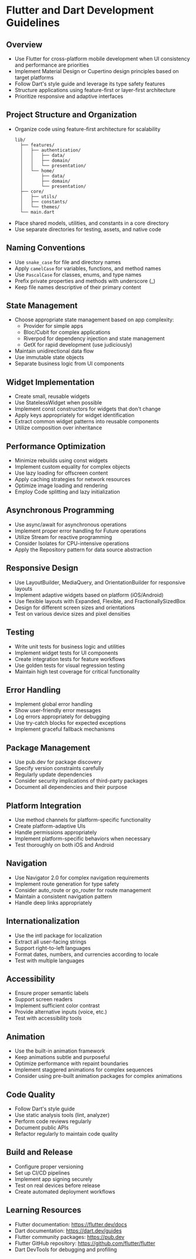 # Flutter and Dart Development Guidelines

## Overview
- Use Flutter for cross-platform mobile development when UI consistency and performance are priorities
- Implement Material Design or Cupertino design principles based on target platforms
- Follow Dart's style guide and leverage its type safety features
- Structure applications using feature-first or layer-first architecture
- Prioritize responsive and adaptive interfaces

## Project Structure and Organization
- Organize code using feature-first architecture for scalability
  ```
  lib/
    ├── features/
    │   ├── authentication/
    │   │   ├── data/
    │   │   ├── domain/
    │   │   └── presentation/
    │   └── home/
    │       ├── data/
    │       ├── domain/
    │       └── presentation/
    ├── core/
    │   ├── utils/
    │   ├── constants/
    │   └── themes/
    └── main.dart
  ```
- Place shared models, utilities, and constants in a core directory
- Use separate directories for testing, assets, and native code

## Naming Conventions
- Use `snake_case` for file and directory names
- Apply `camelCase` for variables, functions, and method names
- Use `PascalCase` for classes, enums, and type names
- Prefix private properties and methods with underscore (_)
- Keep file names descriptive of their primary content

## State Management
- Choose appropriate state management based on app complexity:
  - Provider for simple apps
  - Bloc/Cubit for complex applications
  - Riverpod for dependency injection and state management
  - GetX for rapid development (use judiciously)
- Maintain unidirectional data flow
- Use immutable state objects
- Separate business logic from UI components

## Widget Implementation
- Create small, reusable widgets
- Use StatelessWidget when possible
- Implement const constructors for widgets that don't change
- Apply keys appropriately for widget identification
- Extract common widget patterns into reusable components
- Utilize composition over inheritance

## Performance Optimization
- Minimize rebuilds using const widgets
- Implement custom equality for complex objects
- Use lazy loading for offscreen content
- Apply caching strategies for network resources
- Optimize image loading and rendering
- Employ Code splitting and lazy initialization

## Asynchronous Programming
- Use async/await for asynchronous operations
- Implement proper error handling for Future operations
- Utilize Stream for reactive programming
- Consider Isolates for CPU-intensive operations
- Apply the Repository pattern for data source abstraction

## Responsive Design
- Use LayoutBuilder, MediaQuery, and OrientationBuilder for responsive layouts
- Implement adaptive widgets based on platform (iOS/Android)
- Use flexible layouts with Expanded, Flexible, and FractionallySizedBox
- Design for different screen sizes and orientations
- Test on various device sizes and pixel densities

## Testing
- Write unit tests for business logic and utilities
- Implement widget tests for UI components
- Create integration tests for feature workflows
- Use golden tests for visual regression testing
- Maintain high test coverage for critical functionality

## Error Handling
- Implement global error handling
- Show user-friendly error messages
- Log errors appropriately for debugging
- Use try-catch blocks for expected exceptions
- Implement graceful fallback mechanisms

## Package Management
- Use pub.dev for package discovery
- Specify version constraints carefully
- Regularly update dependencies
- Consider security implications of third-party packages
- Document all dependencies and their purpose

## Platform Integration
- Use method channels for platform-specific functionality
- Create platform-adaptive UIs
- Handle permissions appropriately
- Implement platform-specific behaviors when necessary
- Test thoroughly on both iOS and Android

## Navigation
- Use Navigator 2.0 for complex navigation requirements
- Implement route generation for type safety
- Consider auto_route or go_router for route management
- Maintain a consistent navigation pattern
- Handle deep links appropriately

## Internationalization
- Use the intl package for localization
- Extract all user-facing strings
- Support right-to-left languages
- Format dates, numbers, and currencies according to locale
- Test with multiple languages

## Accessibility
- Ensure proper semantic labels
- Support screen readers
- Implement sufficient color contrast
- Provide alternative inputs (voice, etc.)
- Test with accessibility tools

## Animation
- Use the built-in animation framework
- Keep animations subtle and purposeful
- Optimize performance with repaint boundaries
- Implement staggered animations for complex sequences
- Consider using pre-built animation packages for complex animations

## Code Quality
- Follow Dart's style guide
- Use static analysis tools (lint, analyzer)
- Perform code reviews regularly
- Document public APIs
- Refactor regularly to maintain code quality

## Build and Release
- Configure proper versioning
- Set up CI/CD pipelines
- Implement app signing securely
- Test on real devices before release
- Create automated deployment workflows

## Learning Resources
- Flutter documentation: https://flutter.dev/docs
- Dart documentation: https://dart.dev/guides
- Flutter community packages: https://pub.dev
- Flutter GitHub repository: https://github.com/flutter/flutter
- Dart DevTools for debugging and profiling 